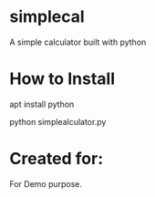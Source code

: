 # simplecal
A simple calculator built with python

# How to Install
apt install python

python simplealculator.py

# Created for:

For Demo purpose. 
